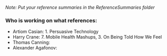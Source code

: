 *Note: Put your reference summaries in the ReferenceSummaries folder*

### Who is working on what references: <br>
  - Artiom Casian: 1. Persuasive Technology <br>
  - Harry Crane: 7. Mobile Health Mashups, 3. On Being Told How We Feel <br>
  - Thomas Canning: <br>
  - Alexander Agafonov: <br>

